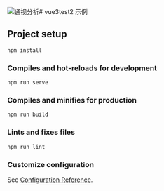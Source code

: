 ![通视分析](https://github.com/Wangyifan213154/wyfDemo/assets/95286166/c5016652-4ba2-4181-b02a-494fcfede563)# vue3test2
示例


## Project setup

```
npm install
```

### Compiles and hot-reloads for development

```
npm run serve
```

### Compiles and minifies for production

```
npm run build
```

### Lints and fixes files

```
npm run lint
```

### Customize configuration

See [Configuration Reference](https://cli.vuejs.org/config/).

```


```
